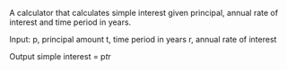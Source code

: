A calculator that calculates simple interest given principal, annual rate of interest and time period in years.

Input:
   p, principal amount
   t, time period in years
   r, annual rate of interest


Output
   simple interest = p*t*r
